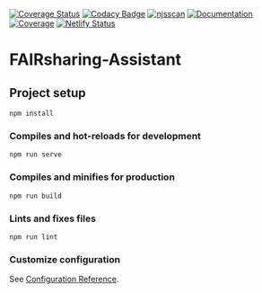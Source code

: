 [![Coverage Status](https://coveralls.io/repos/github/FAIRsharing/FAIRsharing-Assistant/badge.svg?branch=master)](https://coveralls.io/github/FAIRsharing/FAIRsharing-Assistant?branch=master)
[![Codacy Badge](https://app.codacy.com/project/badge/Grade/a28a700ad99545a58dfef51a3630e0d9)](https://www.codacy.com/gh/FAIRsharing/FAIRsharing-Assistant/dashboard?utm_source=github.com&amp;utm_medium=referral&amp;utm_content=FAIRsharing/FAIRsharing-Assistant&amp;utm_campaign=Badge_Grade)
[![njsscan](https://github.com/FAIRsharing/FAIRsharing-Assistant/actions/workflows/njsscan-analysis.yml/badge.svg)](https://github.com/FAIRsharing/FAIRsharing-Assistant/actions/workflows/njsscan-analysis.yml)
[![Documentation](https://github.com/FAIRsharing/FAIRsharing-Assistant/actions/workflows/documentation.yml/badge.svg)](https://github.com/FAIRsharing/FAIRsharing-Assistant/actions/workflows/documentation.yml)
[![Coverage](https://github.com/FAIRsharing/FAIRsharing-Assistant/actions/workflows/unit_tests.yml/badge.svg)](https://github.com/FAIRsharing/FAIRsharing-Assistant/actions/workflows/unit_tests.yml)
[![Netlify Status](https://api.netlify.com/api/v1/badges/95ff07e7-d2fe-4645-91a9-2b943a920c60/deploy-status)](https://app.netlify.com/sites/fairassist/deploys)

# FAIRsharing-Assistant

## Project setup
```
npm install
```

### Compiles and hot-reloads for development
```
npm run serve
```

### Compiles and minifies for production
```
npm run build
```

### Lints and fixes files
```
npm run lint
```

### Customize configuration
See [Configuration Reference](https://cli.vuejs.org/config/).
